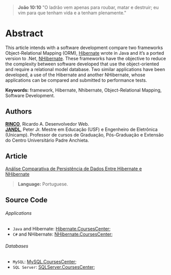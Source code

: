 > **João 10:10** "O ladrão vem apenas para roubar, matar e destruir; eu vim para que tenham vida e a tenham plenamente."

# Abstract
This article intends with a software development compare two frameworks Object-Relational Mapping (ORM),
[Hibernate] wrote in Java and it’s a ported version to .Net, [NHibernate]. These frameworks have the objective
to reduce the complexity between software developed that use the object-oriented and require a relational
model database. Two similar applications have been developed, a use of the Hibernate and another NHibernate,
whose applications can be compared and submitted to performance tests.

<b>Keywords:</b> framework, Hibernate, Nhibernate, Object-Relational Mapping, Software Development.

## Authors
<b>[RINCO]</b>, Ricardo A. Desenvolvedor Web.<br />
<b>[JANDL]</b>, Peter Jr. Mestre em Educação (USF) e Engenheiro de Eletrônica (Unicamp). Professor de cursos de Graduação, Pós-Graduação e Extensão do Centro Universitário Padre Anchieta.


## Article
[Análise Comparativa de Persistência de Dados Entre Hibernate e NHibernate]
> **Language:** Portuguese.


## Source Code
###### Applications
- `Java` and Hibernate: [Hibernate.CoursesCenter];
- `C#` and NHibernate: [NHibernate.CoursesCenter];


###### Databases
- `MySQL`: [MySQL.CoursesCenter];
- `SQL Server`: [SQLServer.CoursesCenter];


[Hibernate]: <http://hibernate.org/>
[NHibernate]: <http://nhibernate.info/>
[RINCO]: <https://www.linkedin.com/in/ricardorinco>
[JANDL]: <https://www.linkedin.com/in/peter-jandl-junior-98890433>
[Análise Comparativa de Persistência de Dados Entre Hibernate e NHibernate]: <http://www.slideshare.net/RicardoRinco1/anlise-comparativa-de-persistncia-de-dados-entre-hibernate-e-nhibernate>
[Hibernate.CoursesCenter]: <https://github.com/ricardorinco/Hibernate.CoursesCenter/>
[NHibernate.CoursesCenter]: <https://github.com/ricardorinco/NHibernate.CoursesCenter/>
[MySQL.CoursesCenter]: <https://github.com/ricardorinco/MySQL.CoursesCenter>
[SQLServer.CoursesCenter]: <https://github.com/ricardorinco/SQLServer.CoursesCenter>
